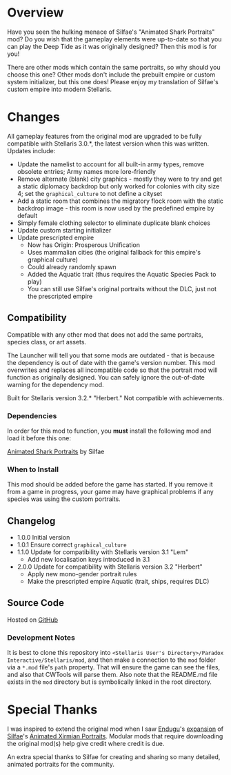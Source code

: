 # Overview

Have you seen the hulking menace of Silfae's "Animated Shark Portraits" mod?  Do you wish that the gameplay elements were up-to-date so that you can play the Deep Tide as it was originally designed?  Then this mod is for you!

There are other mods which contain the same portraits, so why should you choose this one?  Other mods don't include the prebuilt empire or custom system initializer, but this one does!  Please enjoy my translation of Silfae's custom empire into modern Stellaris.

# Changes

All gameplay features from the original mod are upgraded to be fully compatible with Stellaris 3.0.*, the latest version when this was written.  Updates include:

* Update the namelist to account for all built-in army types, remove obsolete entries; Army names more lore-friendly
* Remove alternate (blank) city graphics - mostly they were to try and get a static diplomacy backdrop but only worked for colonies with city size 4; set the `graphical_culture` to not define a cityset
* Add a static room that combines the migratory flock room with the static backdrop image - this room is now used by the predefined empire by default
* Simply female clothing selector to eliminate duplicate blank choices
* Update custom starting initializer
* Update prescripted empire
    * Now has Origin: Prosperous Unification
    * Uses mammalian cities (the original fallback for this empire's graphical culture)
    * Could already randomly spawn
    * Added the Aquatic trait (thus requires the Aquatic Species Pack to play)
    * You can still use Silfae's original portraits without the DLC, just not the prescripted empire
   

## Compatibility

Compatible with any other mod that does not add the same portraits, species class, or art assets.

The Launcher will tell you that some mods are outdated - that is because the dependency is out of date with the game's version number.  This mod overwrites and replaces all incompatible code so that the portrait mod will function as originally designed.  You can safely ignore the out-of-date warning for the dependency mod.

Built for Stellaris version 3.2.* "Herbert."  Not compatible with achievements.

### Dependencies

In order for this mod to function, you **must** install the following mod and load it before this one:

[Animated Shark Portraits](https://steamcommunity.com/sharedfiles/filedetails/?id=1098915405) by Silfae

### When to Install

This mod should be added before the game has started.  If you remove it from a game in progress, your game may have graphical problems if any species was using the custom portraits.

## Changelog

* 1.0.0 Initial version
* 1.0.1 Ensure correct `graphical_culture`
* 1.1.0 Update for compatibility with Stellaris version 3.1 "Lem"
    * Add new localisation keys introduced in 3.1
* 2.0.0 Update for compatibility with Stellaris version 3.2 "Herbert"
    * Apply new mono-gender portrait rules
    * Make the prescripted empire Aquatic (trait, ships, requires DLC)

## Source Code

Hosted on [GitHub](https://github.com/corsairmarks/sharkanian_portraits_revisited)

### Development Notes

It is best to clone this repository into `<Stellaris User's Directory>/Paradox Interactive/Stellaris/mod`, and then make a connection to the `mod` folder via a `*.mod` file's `path` property.  That will ensure the game can see the files, and also that CWTools will parse them.  Also note that the README.md file exists in the `mod` directory but is symbolically linked in the root directory.

# Special Thanks

I was inspired to extend the original mod when I saw [Endugu](https://steamcommunity.com/profiles/76561198037630876/myworkshopfiles/)'s [expansion](https://steamcommunity.com/sharedfiles/filedetails/?id=1584824947) of [Silfae](https://steamcommunity.com/profiles/76561198021525667/myworkshopfiles/)'s [Animated Xirmian Portraits](https://steamcommunity.com/workshop/filedetails/?id=881118424).  Modular mods that require downloading the original mod(s) help give credit where credit is due.

An extra special thanks to Silfae for creating and sharing so many detailed, animated portraits for the community.